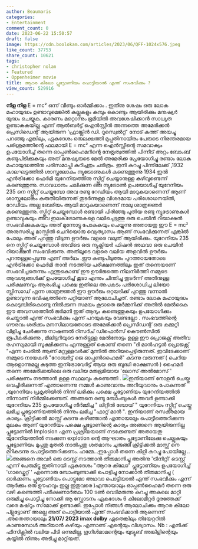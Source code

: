```yaml
---
author: Beaumaris
categories:
- Entertainment
comment_count: 0
date: 2023-06-22 15:50:57
draft: false
image: https://cdn.boolokam.com/articles/2023/06/QFF-1024x576.jpeg
like_count: 37753
share_count: 10621
tags:
- christopher nolan
- Featured
- Oppenheimer movie
title: ആറര കിലോ പ്ലൂട്ടോണിയം പൊട്ടിയാൽ എന്ത് സംഭവിക്കും ?
view_count: 529916
---
```


**നിള നിള** E = mc² ഒന്ന് വീണ്ടും ഓർമ്മിക്കാം . ഇതിനു ശേഷം ഒരു ലോക മഹായുദ്ധം ഉണ്ടാവുമെങ്കിൽ കല്ലുകളും കമ്പും കൊണ്ടും ആയിരിക്കും മനുഷ്യർ യുദ്ധം ചെയ്യുക. കാരണം മറ്റൊന്നും ഭൂമിയിൽ അവശേഷിക്കാൻ സാധ്യത ഉണ്ടാകുകയില്ല എന്ന് ആൽബർട്ട് ഐൻസ്റ്റീൻ അന്നത്തെ അമേരിക്കൻ പ്രെസിഡെന്റ് ആയിരുന്ന 'ഫ്രാങ്ക്ലിൻ ഡി. റൂസ്വെൽറ്റ്‌' നോട് കത്ത് അയച്ചു പറഞ്ഞു എങ്കിലും, ഏകദേശം ഒരുലക്ഷത്തി മുപ്പതിനായിരം പേരുടെ നിരന്തരമായ പരിശ്രമത്തിന്റെ ഫലമായി E = mc² എന്ന ഐൻസ്റ്റീന്റെ സമവാക്യം ഉപയോഗിച്ച് തന്നെ ഓപ്പൺഹൈമറിന്റെ നേതൃത്വത്തിൽ പിന്നീട് അറ്റം ബോംബ് കണ്ടുപിടിക്കുകയും അത് മനുഷ്യരുടെ മേൽ അമേരിക്ക പ്രേയോഗിച്ചു രണ്ടാം ലോക മഹായുദ്ധത്തിനു പരിസമാപ്തി കുറിച്ചതും ചരിത്രം. ഇനി കുറച്ചു പിന്നിലേക്ക് ,1932 കാലഘട്ടത്തിൽ ശാസ്ത്രലോകം ന്യുട്രോണുകൾ കണ്ടെത്തുന്നു 1934 ഇൽ എൻട്രിക്കോ ഫെർമി യുറേനിയത്തിനു സ്പ്ലിറ്റ് ചെയ്യാനുള്ള കഴിവുണ്ടെന്ന് കണ്ടെത്തുന്നു. സാവധാനം ചലിക്കുന്ന ഒരു ന്യുട്രോൺ ഉപയോഗിച്ച് യുറേനിയം 235 നെ സ്പ്ലിറ്റ് ചെയ്യുമ്പോ അവ രണ്ടു റേഡിയം ആയി മാറുകയാണെന്ന് ആണ് ശാസ്ത്രലോകം കരുതിയിരുന്നത് തുടർന്നുള്ള വിശദമായ പരിശോധനയിൽ, റേഡിയം അല്ല ബേരിയം ആയി മാറുകയാണെന്ന് നാലു ശാത്രജ്ഞർ കണ്ടെത്തുന്നു. സ്പ്ലിറ്റ് ചെയ്യുമ്പോൾ രണ്ടായി പിരിഞ്ഞു പുതിയ രണ്ടു ന്യുട്രോണുകൾ ഉണ്ടാവുകയും അവ ഇലക്‌ട്രോണുകളെ വലിച്ചെടുത്തു ഒരു ചെയിൻ റിയാക്ഷൻ സംഭവിക്കുകകയും അത് മുന്നോട്ടു പോകുകയും ചെയ്യുന്നു [](https://cdn.boolokam.com/articles/2023/06/DQDFFFFFFF.jpg)അതായതു ഈ E = mc² അനുസരിച്ചു മാസ്സിൽ ചെറിയൊരു വ്യെത്യാസം ആണ് സംഭവിക്കുന്നത് എങ്കിൽ പോലും അത് പുറത്തു വിടുന്ന ഊർജം വളരെ വലുത് ആയിരിക്കും. യുറേനിയം 235 നെ സ്പ്ലിറ്റ് ചെയ്യുമ്പോൾ അവിടെ ഒരു ന്യുക്ലിയർ ഫിഷൻ അഥവാ ഒരു ചെയിൻ റിയാക്ഷൻ സംഭവിക്കുന്നു. അതിലൂടെ വളരെ വലിയ അളവിൽ ഊർജം പുറന്തള്ളപ്പെടുന്നു എന്ന് അർഥം .ഈ കണ്ടുപിടുത്തം പുറത്തായതോടെ എൻട്രിക്കോ ഫെർമി താൻ നടത്തിയ പരീക്ഷണത്തിലും ഇത് തന്നെയാണ് സംഭവിച്ചതെന്നും എന്തുകൊണ്ട് ഈ ഊർജത്തെ നിലനിർത്തി നമ്മുടെ ആവശ്യങ്ങൾക്ക് ഉപയോഗിച്ച് കൂടാ എന്നും ചിന്തിച്ചു തുടർന്ന് അതിനുള്ള പരീക്ഷണവും ആരംഭിച്ചു പക്ഷെ ഇതിലെ അപകടം പരിശോധിച്ച ലിയോ സ്ലിസാഡ് എന്ന ശാത്രജ്ഞൻ ഈ ഊർജം ഒറ്റയടിക്ക് പുറത്തു വന്നാൽ ഉണ്ടാവുന്ന ഭവിഷ്യത്തിനെ പറ്റിയാണ് ആലോചിച്ചത്. രണ്ടാം ലോക മഹായുദ്ധം കൊടുമ്പിരികൊണ്ടു നിൽക്കുന്ന സമയം കൂടാതെ ജർമ്മനിക്ക് അതിൽ മേൽകൈ ഈ അവസരത്തിൽ ജർമനി ഇത് ആദ്യം കണ്ടെത്തുകയും ഉപയോഗിക്കും ചെയ്താൽ എന്ത് സംഭവിക്കും എന്ന് പറയുകയും വേണ്ടല്ലോ . സംഭവത്തിന്റെ ഗൗരവം ശരിക്കും മനസിലായതോടെ അമേരിക്കൻ പ്രെസിഡന്റ് ഒരു കമ്മറ്റി വിളിച്ചു ചേർക്കുന്നു നാഷണൽ റിസർച് ഡിഫെൻസ് കൌൺസിൽ രൂപീകരിക്കുന്നു , മിലിട്ടറിയുടെ നേരിട്ടുള്ള മേൽനോട്ടം ഉള്ള ഈ പ്രൊജക്റ്റ് അതീവ രഹസ്യമായി സൂക്ഷിക്കണം എന്നുള്ളത് കൊണ്ട് തന്നെ "ദി മാൻഹട്ടൻ പ്രൊജക്റ്റ് "എന്ന പേരിൽ ആണ് മറ്റുള്ളവർക്ക് മുന്നിൽ അറിയപ്പെട്ടിരുന്നത്. ഇവിടേക്കാണ്‌ നമ്മുടെ നായകൻ "റോബർട്ട് ജെ ഓപ്പൺഹൈമർ" കടന്നു വരുന്നത് ( ചെറിയ ആളൊന്നുമല്ല കടുത്ത ഇന്ട്രോവേർട്ട് ആയ ഒരു ബുദ്ധി രാക്ഷസൻ ) ഹൈമർ തന്നെ അമേരിക്കയിലെ ഒരു വലിയ മരുഭൂമിയായ 'ലോസ് അൽമോസ് ' പരീക്ഷണം നടത്താൻ ഉള്ള സ്ഥലവും കണ്ടെത്തി . [![](https://cdn.boolokam.com/articles/2023/06/QFF-1024x576.jpeg)](https://cdn.boolokam.com/articles/2023/06/QFF.jpeg)ഇനിയാണ് നോളൻ ചെയ്തു വെച്ചിരിക്കുന്നത് എന്താണെന്നു നമ്മൾ കാണുവാനും അറിയുവാനും പോകുന്നത് ,യുറേനിയം പ്രകൃതിയിൽ നിന്ന് ലഭിക്കും പക്ഷെ പ്ലൂട്ടോണിയം യുറേനിയത്തിൽ നിന്നാണ് നിർമ്മിക്കേണ്ടത്. അങ്ങനെ രണ്ടു ബോംബുകൾ അവർ ഉണ്ടാക്കി യുറേനിയം 235 ഉപയോഗിച്ചു നിർമ്മിച്ച " ലിറ്റിൽ ബോയ് " യുറേനിയം സ്പ്ലിറ്റ് ചെയ്തു ലഭിച്ച പ്ലൂട്ടോണിയത്തിൽ നിന്നും ലഭിച്ച "ഫാറ്റ് മാൻ ". ഇനിയാണ് രസകരമായ കാര്യം. ക്രിട്ടിക്കൽ മാസ്സ് കടന്നു കഴിഞ്ഞാൽ എന്തായാലൂം പൊട്ടിത്തെറിക്കുന്ന മൂലകം ആണ് യുറേനിയം പക്ഷെ പ്ലൂട്ടോണിന്റെ കാര്യം അങ്ങനെ ആയിരുന്നില്ല പ്ലൂട്ടോണിൽ Implosion എന്ന പ്രക്രിയയാണ് നടക്കേണ്ടത് അതായതു യുറേനിയത്തിൽ നടക്കുന്ന explotion ന്റെ ആഘാതം പ്ലൂട്ടോണിലേക്കു ചെല്ലുകയും പ്ലൂട്ടോണിയം മുപ്പതു മുതൽ നാൽപ്പതു ശതമാനം ചുരുങ്ങി ക്രിട്ടിക്കൽ മാസ്സ് നെ മറികടന്നു പൊട്ടിത്തെറിക്കണം. ഹമ്മേ...ഇപ്പോൾ തന്നെ കിളി കുറച്ചു പോയില്ലേ .. [![](https://cdn.boolokam.com/articles/2023/06/WFWFWF.webp)](https://cdn.boolokam.com/articles/2023/06/WFWFWF.webp)അങ്ങനെ അവർ ഒരു ടെസ്റ്റ് നടത്താൻ തീരുമാനിച്ചു അതിനു 'ട്രിനിറ്റി' ടെസ്റ്റ് എന്ന് പേരുമിട്ടു ഇതിനായി ഏകദേശം "ആറര കിലോ" പ്ലൂട്ടോണിയം ഉപയോഗിച്ച് 'ഗാഡ്ജെറ്റ് ' എന്നൊരു ബോംബുണ്ടാക്കി പൊട്ടിച്ചു നോക്കാൻ തീരുമാനിച്ചു ( ഓർക്കണം പ്ലൂട്ടോണിയം പൊട്ടുമോ അഥവാ പൊട്ടിയാൽ എന്ത് സംഭവിക്കും എന്ന് ആർക്കും ഒരു ഊഹവും ഇല്ല ഇതുവരെ )എന്തായാലും ഓപ്പൺഹൈമർ തന്നെ ഒരു വഴി കണ്ടെത്തി പരീക്ഷണാർത്ഥം 100 ടൺ വെടിമരുന്നു കുറച്ചു അകലെ മാറ്റി ഒരുമിച്ചു പൊട്ടിച്ചു നോക്കി ആ സ്ഫോടനം ഏകദേശം 6 കിലോമീറ്റർ ദൂരത്തേക്ക് വരെ മഷ്‌റൂം സ്‌മോക്ക് ഉണ്ടാക്കി. ഇപ്പോൾ നിങ്ങൾ ആലോചിക്കും ആറര കിലോ പ്ളൂട്ടോണ് അല്ലെ അത് പൊട്ടിയാൽ എന്ത് സംഭവിക്കാൻ ആണെന്ന് .അതെന്തായാലും **21/07/ 2023 imax dolby** ഏതെങ്കിലും തിയേറ്ററിൽ കാണുമ്പോൾ അറിയാൻ കഴിയും എന്നാണ് എന്റെയും വിശ്വാസം. Nb : എനിക്ക് ഫിസിക്സിൽ വലിയ പിടി ഒന്നുമില്ല, ഗൂഗിൾമാമന്റെയും യുട്യൂബ് അങ്കിളിന്റെയും കയ്യിൽ നിന്നും അടിച്ചു മാറ്റിയത്.